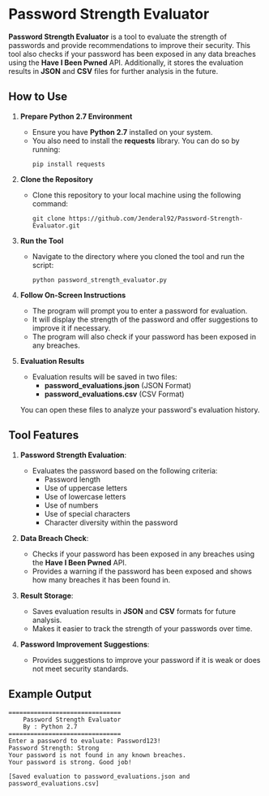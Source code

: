 # Password Strength Evaluator

**Password Strength Evaluator** is a tool to evaluate the strength of passwords and provide recommendations to improve their security. This tool also checks if your password has been exposed in any data breaches using the **Have I Been Pwned** API. Additionally, it stores the evaluation results in **JSON** and **CSV** files for further analysis in the future.

## How to Use

1. **Prepare Python 2.7 Environment**
   - Ensure you have **Python 2.7** installed on your system.
   - You also need to install the **requests** library. You can do so by running:
     ```
     pip install requests
     ```

2. **Clone the Repository**
   - Clone this repository to your local machine using the following command:
     ```
     git clone https://github.com/Jenderal92/Password-Strength-Evaluator.git
     ```

3. **Run the Tool**
   - Navigate to the directory where you cloned the tool and run the script:
     ```
     python password_strength_evaluator.py
     ```

4. **Follow On-Screen Instructions**
   - The program will prompt you to enter a password for evaluation.
   - It will display the strength of the password and offer suggestions to improve it if necessary.
   - The program will also check if your password has been exposed in any breaches.

5. **Evaluation Results**
   - Evaluation results will be saved in two files:
     - **password_evaluations.json** (JSON Format)
     - **password_evaluations.csv** (CSV Format)
   
   You can open these files to analyze your password's evaluation history.

## Tool Features

1. **Password Strength Evaluation**:
   - Evaluates the password based on the following criteria:
     - Password length
     - Use of uppercase letters
     - Use of lowercase letters
     - Use of numbers
     - Use of special characters
     - Character diversity within the password

2. **Data Breach Check**:
   - Checks if your password has been exposed in any breaches using the **Have I Been Pwned** API.
   - Provides a warning if the password has been exposed and shows how many breaches it has been found in.

3. **Result Storage**:
   - Saves evaluation results in **JSON** and **CSV** formats for future analysis.
   - Makes it easier to track the strength of your passwords over time.

4. **Password Improvement Suggestions**:
   - Provides suggestions to improve your password if it is weak or does not meet security standards.

## Example Output

```
===============================
    Password Strength Evaluator
    By : Python 2.7
===============================
Enter a password to evaluate: Password123!
Password Strength: Strong
Your password is not found in any known breaches.
Your password is strong. Good job!

[Saved evaluation to password_evaluations.json and password_evaluations.csv]
```
